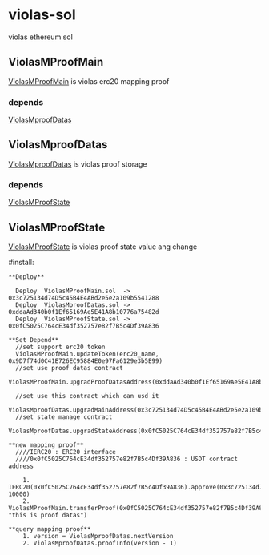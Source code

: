 # violas-sol
violas ethereum sol

## ViolasMProofMain

[ViolasMProofMain](ViolasMProofMain.sol) is violas erc20 mapping proof 

### depends

[ViolasMproofDatas](ViolasMproofDatas.sol)

## ViolasMproofDatas

[ViolasMproofDatas](ViolasMproofDatas.sol) is violas proof storage

### depends

[ViolasMProofState](ViolasMProofState.sol)

## ViolasMProofState

[ViolasMProofState](ViolasMProofState.sol) is violas proof state value ang change 


#install:

```
**Deploy**

  Deploy  ViolasMProofMain.sol  -> 0x3c725134d74D5c45B4E4ABd2e5e2a109b5541288 
  Deploy  ViolasMproofDatas.sol -> 0xddaAd340b0f1Ef65169Ae5E41A8b10776a75482d
  Deploy  ViolasMProofState.sol -> 0x0fC5025C764cE34df352757e82f7B5c4Df39A836

**Set Depend**
  //set support erc20 token
  ViolasMProofMain.updateToken(erc20_name, 0x9D7f74d0C41E726EC95884E0e97Fa6129e3b5E99) 
  //set use proof datas contract
  ViolasMProofMain.upgradProofDatasAddress(0xddaAd340b0f1Ef65169Ae5E41A8b10776a75482d)

  //set use this contract which can usd it
  ViolasMproofDatas.upgradMainAddress(0x3c725134d74D5c45B4E4ABd2e5e2a109b5541288)
  //set state manage contract 
  ViolasMproofDatas.upgradStateAddress(0x0fC5025C764cE34df352757e82f7B5c4Df39A836)

**new mapping proof**
  ////IERC20 : ERC20 interface
  ////0x0fC5025C764cE34df352757e82f7B5c4Df39A836 : USDT contract address
    
    1. IERC20(0x0fC5025C764cE34df352757e82f7B5c4Df39A836).approve(0x3c725134d74D5c45B4E4ABd2e5e2a109b5541288, 10000)
    2. ViolasMProofMain.transferProof(0x0fC5025C764cE34df352757e82f7B5c4Df39A836, "this is proof datas")

**query mapping proof**
    1. version = ViolasMproofDatas.nextVersion
    2. ViolasMproofDatas.proofInfo(version - 1)
